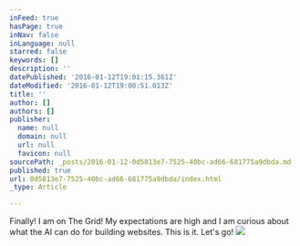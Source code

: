 ```yaml
---
inFeed: true
hasPage: true
inNav: false
inLanguage: null
starred: false
keywords: []
description: ''
datePublished: '2016-01-12T19:01:15.361Z'
dateModified: '2016-01-12T19:00:51.013Z'
title: ''
author: []
authors: []
publisher:
  name: null
  domain: null
  url: null
  favicon: null
sourcePath: _posts/2016-01-12-0d5813e7-7525-40bc-ad66-681775a9dbda.md
published: true
url: 0d5813e7-7525-40bc-ad66-681775a9dbda/index.html
_type: Article

---
```

Finally! I am on The Grid! My expectations are high and I am curious about what the AI can do for building websites. This is it. Let's go!
![](https://the-grid-user-content.s3-us-west-2.amazonaws.com/acefc304-e169-4556-aea7-4e8eac321a50.jpg)